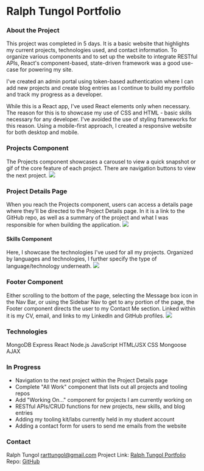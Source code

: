 # Ralph Tungol Portfolio

### About the Project

This project was completed in 5 days. It is a basic website that highlights my current projects, technologies used, and contact information. To organize various components and to set up the website to integrate RESTful APIs, React's component-based, state-driven framework was a good use-case for powering my site.

I've created an admin portal using token-based authentication where I can add new projects and create blog entries as I continue to build my portfolio and track my progress as a developer.

While this is a React app, I've used React elements only when necessary. The reason for this is to showcase my use of CSS and HTML - basic skills necessary for any developer. I've avoided the use of styling frameworks for this reason. Using a mobile-first approach, I created a responsive website for both desktop and mobile.

### Projects Component

The Projects component showcases a carousel to view a quick snapshot or gif of the core feature of each project. There are navigation buttons to view the next project.
<img src="https://i.imgur.com/7PGw79P.png">

### Project Details Page

When you reach the Projects component, users can access a details page where they'll be directed to the Project Details page. In it is a link to the GitHub repo, as well as a summary of the project and what I was responsible for when building the application.
<img src="https://i.imgur.com/AFzZ9rr.png">

#### Skills Component

Here, I showcase the technologies I've used for all my projects. Organized by languages and technologies, I further specify the type of language/technology underneath.
<img src="https://i.imgur.com/Tf3hwO1.png">

### Footer Component

Either scrolling to the bottom of the page, selecting the Message box icon in the Nav Bar, or using the Sidebar Nav to get to any portion of the page, the Footer component directs the user to my Contact Me section. Linked within it is my CV, email, and links to my LinkedIn and GitHub profiles.
<img src="https://i.imgur.com/Y4CTADr.png">

### Technologies

MongoDB
Express
React
Node.js
JavaScript
HTML/JSX
CSS
Mongoose
AJAX

### In Progress

- Navigation to the next project within the Project Details page
- Complete "All Work" component that lists out all projects and tooling repos
- Add "Working On..." component for projects I am currently working on
- RESTful APIs/CRUD functions for new projects, new skills, and blog entries
- Adding my tooling kit/labs currently held in my student account
- Adding a contact form for users to send me emails from the website

### Contact

Ralph Tungol [rarttungol@gmail.com]()
Project Link: [Ralph Tungol Portfolio](https://ralphtungol.herokuapp.com/)
Repo: [GitHub](https://github.com/tungolra/portfolio)
